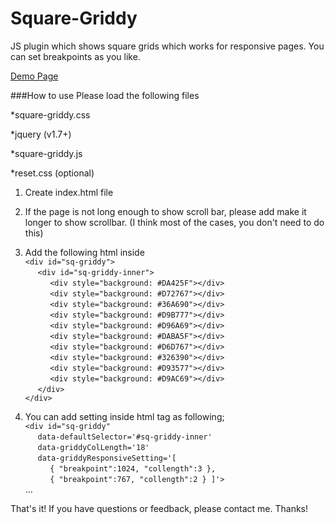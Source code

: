 # Square-Griddy
JS plugin which shows square grids which works for responsive pages. You can set breakpoints as you like.

[Demo Page](https://stoneshower.github.io/square-griddy/)


###How to use
Please load the following files

*square-griddy.css

*jquery (v1.7+)

*square-griddy.js

*reset.css (optional)

1. Create index.html file
2. If the page is not long enough to show scroll bar, please add make it longer to show scrollbar. (I think most of the cases, you don't need to do this)
3. Add the following html inside <body><br>
`<div id="sq-griddy">`<br>
&nbsp;&nbsp;&nbsp;&nbsp;&nbsp;`<div id="sq-griddy-inner">`<br>
&nbsp;&nbsp;&nbsp;&nbsp;&nbsp;&nbsp;&nbsp;&nbsp;&nbsp;&nbsp;`<div style="background: #DA425F"></div>`<br>
&nbsp;&nbsp;&nbsp;&nbsp;&nbsp;&nbsp;&nbsp;&nbsp;&nbsp;&nbsp;`<div style="background: #D72767"></div>`<br>
&nbsp;&nbsp;&nbsp;&nbsp;&nbsp;&nbsp;&nbsp;&nbsp;&nbsp;&nbsp;`<div style="background: #36A690"></div>`<br>
&nbsp;&nbsp;&nbsp;&nbsp;&nbsp;&nbsp;&nbsp;&nbsp;&nbsp;&nbsp;`<div style="background: #D9B777"></div>`<br>
&nbsp;&nbsp;&nbsp;&nbsp;&nbsp;&nbsp;&nbsp;&nbsp;&nbsp;&nbsp;`<div style="background: #D96A69"></div>`<br>
&nbsp;&nbsp;&nbsp;&nbsp;&nbsp;&nbsp;&nbsp;&nbsp;&nbsp;&nbsp;`<div style="background: #DABA5F"></div>`<br>
&nbsp;&nbsp;&nbsp;&nbsp;&nbsp;&nbsp;&nbsp;&nbsp;&nbsp;&nbsp;`<div style="background: #D6D767"></div>`<br>
&nbsp;&nbsp;&nbsp;&nbsp;&nbsp;&nbsp;&nbsp;&nbsp;&nbsp;&nbsp;`<div style="background: #326390"></div>`<br>
&nbsp;&nbsp;&nbsp;&nbsp;&nbsp;&nbsp;&nbsp;&nbsp;&nbsp;&nbsp;`<div style="background: #D93577"></div>`<br>
&nbsp;&nbsp;&nbsp;&nbsp;&nbsp;&nbsp;&nbsp;&nbsp;&nbsp;&nbsp;`<div style="background: #D9AC69"></div>`<br>
&nbsp;&nbsp;&nbsp;&nbsp;&nbsp;`</div>`<br>
`</div>`

4. You can add setting inside html tag as following;<br>
`<div id="sq-griddy" `<br>
&nbsp;&nbsp;&nbsp;&nbsp;&nbsp;`data-defaultSelector='#sq-griddy-inner'`<br>
&nbsp;&nbsp;&nbsp;&nbsp;&nbsp;`data-griddyColLength='18'`<br>
&nbsp;&nbsp;&nbsp;&nbsp;&nbsp;`data-griddyResponsiveSetting='[`<br>
&nbsp;&nbsp;&nbsp;&nbsp;&nbsp;&nbsp;&nbsp;&nbsp;&nbsp;&nbsp;`{ "breakpoint":1024, "collength":3 },`<br>
&nbsp;&nbsp;&nbsp;&nbsp;&nbsp;&nbsp;&nbsp;&nbsp;&nbsp;&nbsp;`{ "breakpoint":767, "collength":2 } ]'>`<br>...

That's it! 
If you have questions or feedback, please contact me. 
Thanks!
